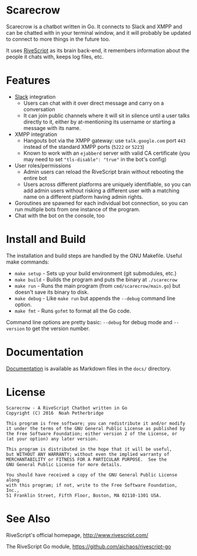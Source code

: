 # Scarecrow

Scarecrow is a chatbot written in Go. It connects to Slack and XMPP and can be
chatted with in your terminal window, and it will probably be updated to
connect to more things in the future too.

It uses [RiveScript](http://www.rivescript.com/) as its brain back-end, it
remembers information about the people it chats with, keeps log files, etc.

# Features

* [Slack](https://www.slack.com/) integration
  * Users can chat with it over direct message and carry on a conversation
  * It can join public channels where it will sit in silence until a user talks
    directly to it, either by at-mentioning its username or starting a message
    with its name.
* XMPP integration
  * Hangouts bot via the XMPP gateway: use `talk.google.com` port `443` instead
    of the standard XMPP ports (`5222` or `5223`)
  * Known to work with an `ejabberd` server with valid CA certificate (you may
    need to set `"tls-disable": "true"` in the bot's config)
* User roles/permissions
  * Admin users can reload the RiveScript brain without rebooting the entire bot
  * Users across different platforms are uniquely identifiable, so you can add
    admin users without risking a different user with a matching name on a
    different platform having admin rights.
* Goroutines are spawned for each individual bot connection, so you can run
  multiple bots from one instance of the program.
* Chat with the bot on the console, too

# Install and Build

The installation and build steps are handled by the GNU Makefile. Useful
make commands:

* `make setup` - Sets up your build environment (git submodules, etc.)
* `make build` - Builds the program and puts the binary at `./scarecrow`
* `make run` - Runs the main program (from `cmd/scarecrow/main.go`) but doesn't
  save its binary to disk.
* `make debug` - Like `make run` but appends the `--debug` command line option.
* `make fmt` - Runs `gofmt` to format all the Go code.

Command line options are pretty basic: `--debug` for debug mode and
`--version` to get the version number.

# Documentation

[Documentation](docs/README.md) is available as Markdown files in the `docs/`
directory.

# License

```
Scarecrow - A RiveScript Chatbot written in Go
Copyright (C) 2016  Noah Petherbridge

This program is free software; you can redistribute it and/or modify
it under the terms of the GNU General Public License as published by
the Free Software Foundation; either version 2 of the License, or
(at your option) any later version.

This program is distributed in the hope that it will be useful,
but WITHOUT ANY WARRANTY; without even the implied warranty of
MERCHANTABILITY or FITNESS FOR A PARTICULAR PURPOSE.  See the
GNU General Public License for more details.

You should have received a copy of the GNU General Public License along
with this program; if not, write to the Free Software Foundation, Inc.,
51 Franklin Street, Fifth Floor, Boston, MA 02110-1301 USA.
```

# See Also

RiveScript's official homepage, <http://www.rivescript.com/>

The RiveScript Go module, <https://github.com/aichaos/rivescript-go>
